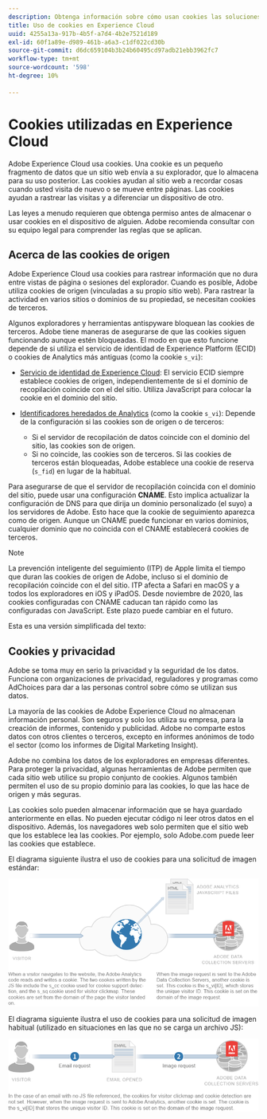 ```yaml
---
description: Obtenga información sobre cómo usan cookies las soluciones y los servicios de Adobe Experience Cloud.
title: Uso de cookies en Experience Cloud
uuid: 4255a13a-917b-4b5f-a7d4-4b2e7521d189
exl-id: 60f1a89e-d989-461b-a6a3-c1df022cd30b
source-git-commit: d6dc659104b3b24b60495cd97adb21ebb3962fc7
workflow-type: tm+mt
source-wordcount: '598'
ht-degree: 10%

---
```


# Cookies utilizadas en Experience Cloud

Adobe Experience Cloud usa cookies. Una cookie es un pequeño fragmento de datos que un sitio web envía a su explorador, que lo almacena para su uso posterior. Las cookies ayudan al sitio web a recordar cosas cuando usted visita de nuevo o se mueve entre páginas. Las cookies ayudan a rastrear las visitas y a diferenciar un dispositivo de otro.

Las leyes a menudo requieren que obtenga permiso antes de almacenar o usar cookies en el dispositivo de alguien. Adobe recomienda consultar con su equipo legal para comprender las reglas que se aplican.

## Acerca de las cookies de origen

Adobe Experience Cloud usa cookies para rastrear información que no dura entre vistas de página o sesiones del explorador. Cuando es posible, Adobe utiliza cookies de origen (vinculadas a su propio sitio web). Para rastrear la actividad en varios sitios o dominios de su propiedad, se necesitan cookies de terceros.

Algunos exploradores y herramientas antispyware bloquean las cookies de terceros. Adobe tiene maneras de asegurarse de que las cookies siguen funcionando aunque estén bloqueadas. El modo en que esto funcione depende de si utiliza el servicio de identidad de Experience Platform (ECID) o cookies de Analytics más antiguas (como la cookie `s_vi`):

* [Servicio de identidad de Experience Cloud](https://experienceleague.adobe.com/en/docs/id-service/using/intro/overview): El servicio ECID siempre establece cookies de origen, independientemente de si el dominio de recopilación coincide con el del sitio. Utiliza JavaScript para colocar la cookie en el dominio del sitio.

* [Identificadores heredados de Analytics](analytics.md) (como la cookie `s_vi`): Depende de la configuración si las cookies son de origen o de terceros:

   * Si el servidor de recopilación de datos coincide con el dominio del sitio, las cookies son de origen.
   * Si no coincide, las cookies son de terceros. Si las cookies de terceros están bloqueadas, Adobe establece una cookie de reserva (`s_fid`) en lugar de la habitual.

Para asegurarse de que el servidor de recopilación coincida con el dominio del sitio, puede usar una configuración **CNAME**. Esto implica actualizar la configuración de DNS para que dirija un dominio personalizado (el suyo) a los servidores de Adobe. Esto hace que la cookie de seguimiento aparezca como de origen. Aunque un CNAME puede funcionar en varios dominios, cualquier dominio que no coincida con el CNAME establecerá cookies de terceros.

>[!NOTE]
>
>La prevención inteligente del seguimiento (ITP) de Apple limita el tiempo que duran las cookies de origen de Adobe, incluso si el dominio de recopilación coincide con el del sitio. ITP afecta a Safari en macOS y a todos los exploradores en iOS y iPadOS. Desde noviembre de 2020, las cookies configuradas con CNAME caducan tan rápido como las configuradas con JavaScript. Este plazo puede cambiar en el futuro.

Esta es una versión simplificada del texto:

## Cookies y privacidad

Adobe se toma muy en serio la privacidad y la seguridad de los datos. Funciona con organizaciones de privacidad, reguladores y programas como AdChoices para dar a las personas control sobre cómo se utilizan sus datos.

La mayoría de las cookies de Adobe Experience Cloud no almacenan información personal. Son seguros y solo los utiliza su empresa, para la creación de informes, contenido y publicidad. Adobe no comparte estos datos con otros clientes o terceros, excepto en informes anónimos de todo el sector (como los informes de Digital Marketing Insight).

Adobe no combina los datos de los exploradores en empresas diferentes. Para proteger la privacidad, algunas herramientas de Adobe permiten que cada sitio web utilice su propio conjunto de cookies. Algunos también permiten el uso de su propio dominio para las cookies, lo que las hace de origen y más seguras.

Las cookies solo pueden almacenar información que se haya guardado anteriormente en ellas. No pueden ejecutar código ni leer otros datos en el dispositivo. Además, los navegadores web solo permiten que el sitio web que los establece lea las cookies. Por ejemplo, solo Adobe.com puede leer las cookies que establece.

El diagrama siguiente ilustra el uso de cookies para una solicitud de imagen estándar:

![Uso de cookies para una solicitud de imagen estándar](assets/CookiesProcessGraphic-01.png)

El diagrama siguiente ilustra el uso de cookies para una solicitud de imagen habitual (utilizado en situaciones en las que no se carga un archivo JS):

![Uso de cookies para una solicitud de imagen recta](assets/CookiesProcessGraphic2.png)
